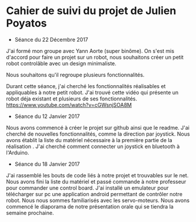 # Cahier de suivi du projet de Julien Poyatos

* Séance du 22 Décembre 2017 

J'ai formé mon groupe avec Yann Aorte (super binôme). 
On s'est mis d'accord pour faire un projet sur un robot, nous souhaitons créer un petit robot controlâble avec un design minimaliste.

Nous souhaitons qu'il regroupe plusieurs fonctionnalités.

Durant cette séance, j'ai cherché les fonctionnalités réalisables et appliquables à notre petit robot.
J'ai trouvé cette vidéo qui présente un robot déja existant et plusieurs de ses fonctionnalités.
https://www.youtube.com/watch?v=cGWsnjSOA8M



* Séance du 12 Janvier 2017 

Nous avons commencé à créer le projet sur github ainsi que le readme.
J'ai cherché de nouvelles fonctionnalités, comme la direction par joystick.
Nous avons établit la liste du matériel nécessaire à la première partie de la réalisation .
J'ai cherché comment connecter un joystick en bluetooth à l'Arduino.



* Séance du 18 Janvier 2017 

J'ai rassemblé les bouts de code liés à notre projet et trouvables sur le net. Nous avons fini la liste du matériel et passé commande à notre professeur pour commander une control board. J'ai installé un emulateur pour télécharger sur pc une application android permettant de contrôler notre robot. Nous nous sommes familiarisés avec les servo-moteurs. Nous avons commencé le diaporama de notre présentation orale qui se tiendra la semaine prochaine. 

